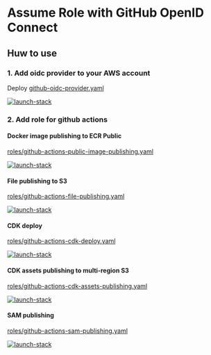 # Assume Role with GitHub OpenID Connect

## Huw to use

### 1. Add oidc provider to your AWS account

Deploy [github-oidc-provider.yaml](./github-oidc-provider.yaml)

[![launch-stack](https://s3.amazonaws.com/cloudformation-examples/cloudformation-launch-stack.png)][1]

[1]: https://console.aws.amazon.com/cloudformation/home#/stacks/new?stackName=github-oidc-provider&templateURL=https://s3.amazonaws.com/mats-toolbox/assume-role-with-github-oidc/latest/github-oidc-provider.yaml

### 2. Add role for github actions

#### Docker image publishing to ECR Public

[roles/github-actions-public-image-publishing.yaml](./roles/github-actions-public-image-publishing.yaml)

[![launch-stack](https://s3.amazonaws.com/cloudformation-examples/cloudformation-launch-stack.png)](https://console.aws.amazon.com/cloudformation/home#/stacks/new?stackName=github-actions-public-image-publishing&templateURL=https://s3.amazonaws.com/mats-toolbox/assume-role-with-github-oidc/latest/roles/github-actions-public-image-publishing.yaml)

#### File publishing to S3

[roles/github-actions-file-publishing.yaml](./roles/github-actions-file-publishing.yaml)

[![launch-stack](https://s3.amazonaws.com/cloudformation-examples/cloudformation-launch-stack.png)](https://console.aws.amazon.com/cloudformation/home#/stacks/new?stackName=github-actions-file-publishing&templateURL=https://s3.amazonaws.com/mats-toolbox/assume-role-with-github-oidc/latest/roles/github-actions-file-publishing.yaml)

#### CDK deploy

[roles/github-actions-cdk-deploy.yaml](./roles/github-actions-cdk-deploy.yaml)

[![launch-stack](https://s3.amazonaws.com/cloudformation-examples/cloudformation-launch-stack.png)](https://console.aws.amazon.com/cloudformation/home#/stacks/new?stackName=github-actions-cdk-deploy&templateURL=https://s3.amazonaws.com/mats-toolbox/assume-role-with-github-oidc/latest/roles/github-actions-cdk-deploy.yaml)

#### CDK assets publishing to multi-region S3

[roles/github-actions-cdk-assets-publishing.yaml](./roles/github-actions-cdk-assets-publishing.yaml)

[![launch-stack](https://s3.amazonaws.com/cloudformation-examples/cloudformation-launch-stack.png)](https://console.aws.amazon.com/cloudformation/home#/stacks/new?stackName=github-actions-cdk-assets-publishing&templateURL=https://s3.amazonaws.com/mats-toolbox/assume-role-with-github-oidc/latest/roles/github-actions-cdk-assets-publishing.yaml)

#### SAM publishing

[roles/github-actions-sam-publishing.yaml](./roles/github-actions-sam-publishing.yaml)

[![launch-stack](https://s3.amazonaws.com/cloudformation-examples/cloudformation-launch-stack.png)](https://console.aws.amazon.com/cloudformation/home#/stacks/new?stackName=github-actions-sam-publishing&templateURL=https://s3.amazonaws.com/mats-toolbox/assume-role-with-github-oidc/latest/roles/github-actions-sam-publishing.yaml)
